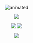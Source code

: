 <!--### Hi there 👋 -->

<p align="center">
  <img src="https://i.imgur.com/P5GnEXL.gif" alt="animated" />
</p>
<p align="center">
  <img src="[https://readme-typing-svg.demolab.com?font=Terminal&pause=1000&color=24F700&multiline=true&random=false&width=435&separator=%3C&lines=nmap+-sC+-sV+-p+1337+127.0.0.1%3CPort+1337+Open+%3Cnc+127.0.0.1+1337%3Cconnected+to+github+page+of+Fr3akazo1d%3Cfr3akazo1d%40localhost%3A~%2F+.%2Fpwn.sh%3C...................pwn3d....................](https://readme-typing-svg.demolab.com?font=Terminal&pause=500&color=24F700&multiline=true&random=false&width=435&height=400&lines=nmap+-sC+-sV+-p+1337+127.0.0.1;Port+1337+open+;nc+127.0.0.1+1337;connecting+to+fr3akazo1d's+profile;fr3akazo1d%40localhost%3A~%24+.%2Fpwn.sh;..............+pwn3d+..............)](https://git.io/typing-svg)">
</p>
<!-- [![Typing SVG](https://readme-typing-svg.demolab.com?font=Terminal&pause=1000&color=24F700&random=false&width=435&lines=Trying+bruteforce+;found+valid+credentials+;trying+to+connect+on+port+1337;Access+Granted+...+pwn3d)](https://git.io/typing-svg) -->

<p align="center">
  <img src="https://github-readme-stats.vercel.app/api?username=philmalle&theme=vue-dark&hide_border=true&include_all_commits=true&bg_color=0d1117&hide=issues,contribs&count_private=true">
  <img src="https://github-readme-stats.vercel.app/api/top-langs/?username=philmalle&theme=vue-dark&bg_color=0d1117&hide_border=true&include_all_commits=true&layout=compact&langs_count=6">
</p>

<p align="center">
  <img src="https://github-readme-streak-stats.herokuapp.com/?user=philmalle&theme=vue-dark&background=0d1117&hide_border=true">
</p>



